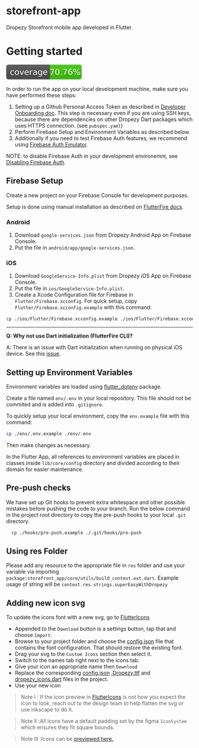 # storefront-app

Dropezy Storefront mobile app developed in Flutter.

# Getting started

![coverage](coverage_badge.svg)

In order to run the app on your local development machine, make sure you have performed these steps:

1) Setting up a Github Personal Access Token as described in [Developer Onboarding doc](https://dropezy.atlassian.net/wiki/spaces/DROPEZY/pages/4489217/Developer+Onboarding#Access-Token). This step is necessary even if you are using SSH keys, because there are dependencies on other Dropezy Dart packages which uses HTTPS connection. (see `pubspec.yaml`)
2) Perform Firebase Setup and Environment Variables as described below.
3) Additionally if you need to test Firebase Auth features, we recommend using [Firebase Auth Emulator](https://dropezy.atlassian.net/wiki/spaces/STOR/pages/6619165/Firebase+Auth+Emulator).

NOTE: to disable Firebase Auth in your development environemnt, see [Disabling Firebase Auth](lib/di/README.md#disabling-firebase-auth).

## Firebase Setup

Create a new project on your Firebase Console for development purposes.

Setup is done using manual installation as described on [FlutterFire docs](https://firebase.flutter.dev/docs/manual-installation).

### Android

1. Download `google-services.json` from Dropezy Android App on Firebase Console.
2. Put the file in `android/app/google-services.json`.

### iOS

1. Download `GoogleService-Info.plist` from Dropezy iOS App on Firebase Console.
2. Put the file in `ios/GoogleService-Info.plist`.
3. Create a Xcode Configuration file for Firebase in `Flutter/Firebase.xcconfig`. For quick setup, copy `Flutter/Firebase.xcconfig.example` with this command:

```bash
cp ./ios/Flutter/Firebase.xcconfig.example ./ios/Flutter/Firebase.xcconfig
```

---

**Q: Why not use Dart initialization (FlutterFire CLI)?**

A: There is an issue with Dart initialization when running on physical iOS device. See this [issue](https://github.com/FirebaseExtended/flutterfire/issues/7983).

## Setting up Environment Variables

Environment variables are loaded using [flutter_dotenv](https://pub.dev/packages/flutter_dotenv) package.

Create a file named `env/.env` in your local repository. This file should not be commited and
is added into `.gitignore`.

To quickly setup your local environment, copy the `env.example` file with this command:

```bash
cp ./env/.env.example ./env/.env
```

Then make changes as necessary.

In the Flutter App, all references to environment variables are placed in classes inside `lib/core/config` directory
and divided according to their domain for easier maintenance.

## Pre-push checks

We have set up Git hooks to prevent extra whitespace and other possible mistakes before pushing the code to your branch. Run the below command in the project root directory to copy the pre-push hooks to your local `.git` directory.

```bash
  cp ./hooks/pre-push.example ./.git/hooks/pre-push
```

## Using res Folder

Please add any resource to the appropriate file in `res` folder and use your variable via importing `package:storefront_app/core/utils/build_context.ext.dart`. Example usage of string will be `context.res.strings.superEasyWithDropezy`

## Adding new icon svg

To update the icons font with a new svg, go to [FlutterIcons](https://www.fluttericon.com/)

- Appended to the `Download` button is a settings button, tap that and choose `Import`.
- Browse to your project folder and choose the [config.json](../assets/fonts/icons/config.json) file
  that contains the font configuration. That should restore the existing font.
- Drag your svg to the `Custom Icons` section then select it.
- Switch to the names tab right next to the icons tab.
- Give your icon an appropriate name then `Download`
- Replace the corresponding [config.json](../assets/fonts/icons/config.json)
  ,[Dropezy.ttf](../assets/fonts/icons/Dropezy.ttf)
  and [dropezy_icons.dart](../lib/core/dropezy_icons.dart) files in the project.
- Use your new icon

> Note I : If the icon preview in [FlutterIcons](https://www.fluttericon.com/) is not how you expect the icon to look, reach out to the design team to help flatten the svg or use inkscape to do it.

> Note II :All icons have a default padding set by the figma `IconSystem` which ensures they fit square bounds.

> Note III :Icons can be [previewed here.](assets/icon_svgs/README.md)
